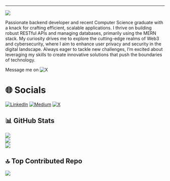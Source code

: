 ---
[![](https://visitcount.itsvg.in/api?id=deXcripter&icon=8&color=11)](https://visitcount.itsvg.in)

Passionate backend developer and recent Computer Science graduate with a knack for crafting efficient, scalable applications. I thrive on building robust RESTful APIs and managing databases, primarily using the MERN stack. My curiosity drives me to explore the cutting-edge realms of Web3 and cybersecurity, where I aim to enhance user privacy and security in the digital landscape. Always eager to tackle new challenges, I’m excited about leveraging my skills to create innovative solutions that push the boundaries of technology.

Message me on ![X](https://x.com/dexcripter)


# 🌐 Socials 
[![LinkedIn](https://img.shields.io/badge/LinkedIn-%230077B5.svg?logo=linkedin&logoColor=white)](https://linkedin.com/in/deXcripter) [![Medium](https://img.shields.io/badge/Medium-12100E?logo=medium&logoColor=white)](https://medium.com/@deXcripter) [![X](https://img.shields.io/badge/X-black.svg?logo=X&logoColor=white)](https://x.com/deXcripter) 

## 📊 GitHub Stats
![](https://github-readme-stats.vercel.app/api?username=deXcripter&theme=react&hide_border=true&include_all_commits=false&count_private=false)<br/>
![](https://github-readme-streak-stats.herokuapp.com/?user=deXcripter&theme=react&hide_border=true)<br/>
![](https://github-readme-stats.vercel.app/api/top-langs/?username=deXcripter&theme=react&hide_border=true&include_all_commits=false&count_private=false&layout=compact)

## 🔝 Top Contributed Repo
![](https://github-contributor-stats.vercel.app/api?username=deXcripter&limit=5&theme=gitdimmed&combine_all_yearly_contributions=true)



<!-- Proudly created with GPRM ( https://gprm.itsvg.in ) -->

